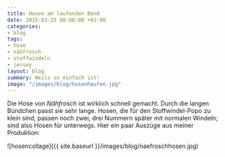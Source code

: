 ```yaml
---
title: Hosen am laufenden Band
date: 2015-03-25 00:00:00 +01:00
categories:
- blog
tags:
- hose
- nähfrosch
- stoffwindeln
- jersey
layout: blog
summary: Weils so einfach ist!
image: "/images/blog/hosenhaufen.jpg"
---
```


Die Hose von *Nähfrosch* ist wirklich schnell gemacht. Durch die langen Bündchen passt sie sehr lange. Hosen, die für den Stoffwindel-Popo zu klein sind, passen noch zwei, drei Nummern später mit normalen Windeln; sind also Hosen für unterwegs. Hier ein paar Auszüge aus meiner Produktion:

![hosencollage]({{ site.baseurl }}/images/blog/naefroschhosen.jpg)
